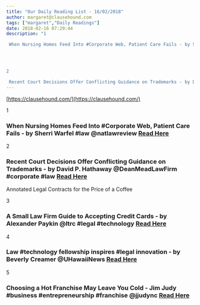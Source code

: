 ```yaml
---
title: "Our Daily Reading List - 16/02/2018"
author: margaret@clausehound.com
tags: ["margaret","Daily Readings"]
date: 2018-02-16 07:29:44
description: "1

 When Nursing Homes Feed Into #Corporate Web, Patient Care Fails - by Sherri Warfel #law @natlawreview Read Here

 


2

 Recent Court Decisions Offer Conflicting Guidance on Trademarks - by Dav..."
---
```


[https://clausehound.com/](https://clausehound.com/)

1

###  When Nursing Homes Feed Into #Corporate Web, Patient Care Fails - by Sherri Warfel #law @natlawreview [Read Here](https://www.natlawreview.com/article/when-nursing-homes-feed-corporate-web-patient-care-fails)

 

2

###  Recent Court Decisions Offer Conflicting Guidance on Trademarks - by David P. Hathaway @DeanMeadLawFirm #corporate #law [Read Here](http://www.deanmead.com/2018/02/recent-court-decisions-offer-conflicting-guidance-trademarks/)

Annotated Legal Contracts
for the Price of a Coffee

3

###  A Small Law Firm Guide to Accepting Credit Cards - by Alexander Paykin @ltrc #legal #technology [Read Here](http://www.lawtechnologytoday.org/2018/02/small-law-firm-guide-accepting-credit-cards/)

 

4

###  Law #technology fellowship inspires #legal innovation - by Beverly Creamer @UHawaiiNews  [Read Here](http://www.hawaii.edu/news/2018/02/05/law-technology-fellowship-inspires-legal-innovation/)

 

5

###  Choosing a Hot Franchise May Leave You Cold - Jim Judy #business #entrepreneurship #franchise @jjudync [Read Here](https://www.entrepreneur.com/article/307708)

 